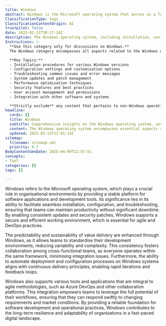 ```yaml
---
title: Windows
abstract: Windows is the Microsoft operating system that serves as a foundational platform in organisational settings, enabling the installation, configuration, and troubleshooting of software applications and development tools. Its importance is underscored by its capacity to maintain productivity through consistent updates and security patches, which are vital for agile and DevOps methodologies. By standardising development environments, Windows reduces variability and complexity, thereby enhancing the predictability and sustainability of value delivery. This consistency promotes collaboration among cross-functional teams, as all members work within the same framework, which minimises integration challenges. Additionally, Windows supports automation in deployment and configuration processes, aligning with continuous delivery principles that facilitate rapid iterations and feedback loops. The operating system also integrates with essential tools and applications used in agile practices, such as Azure DevOps, empowering teams to optimise their workflows and respond effectively to evolving requirements and market dynamics. Ultimately, Windows provides a reliable foundation for software development and operational practices, contributing to the resilience and adaptability of organisations in an increasingly fast-paced digital environment.
ClassificationType: tags
ClassificationContentOrigin: AI
trustpilot: false
date: 2025-02-11T10:17:24Z
description: The Windows operating system, including installation, configuration, troubleshooting, and updates.
Instructions: |-
  **Use this category only for discussions on Windows.**  
  The Windows category encompasses all aspects related to the Windows operating system, focusing on its installation, configuration, troubleshooting, and updates. This category aims to provide insights and guidance on effectively managing and utilising the Windows environment for both personal and professional use.

  **Key Topics:**
  - Installation procedures for various Windows versions
  - Configuration settings and customisation options
  - Troubleshooting common issues and error messages
  - System updates and patch management
  - Performance optimisation techniques
  - Security features and best practices
  - User account management and permissions
  - Integration with other software and systems

  **Strictly exclude** any content that pertains to non-Windows operating systems, unrelated software applications, or general IT concepts that do not specifically address the Windows environment. Misinterpretations of the Windows operating system's functionalities or comparisons with other operating systems should also be avoided.
headline:
  cards: []
  title: Windows
  subtitle: Comprehensive insights on the Windows operating system, covering setup, management, troubleshooting, and system enhancements.
  content: The Windows operating system encompasses essential aspects such as installation, configuration, system management, troubleshooting, and security updates. Posts should delve into user experience enhancements, performance optimisation, and integration with various applications, providing practical insights for both novice and experienced users.
  updated: 2025-02-13T12:01:14Z
sitemap:
  filename: sitemap.xml
  priority: 0.7
BodyContentGenDate: 2025-04-09T12:55:51
concepts:
- Tool
categories: []
tags: []

---
```

Windows refers to the Microsoft operating system, which plays a crucial role in organisational environments by providing a stable platform for software applications and development tools. Its significance lies in its ability to facilitate seamless installation, configuration, and troubleshooting, ensuring that teams can maintain productivity without significant downtime. By enabling consistent updates and security patches, Windows supports a secure and efficient working environment, which is essential for agile and DevOps practices.

The predictability and sustainability of value delivery are enhanced through Windows, as it allows teams to standardise their development environments, reducing variability and complexity. This consistency fosters collaboration among cross-functional teams, as everyone operates within the same framework, minimising integration issues. Furthermore, the ability to automate deployment and configuration processes on Windows systems aligns with continuous delivery principles, enabling rapid iterations and feedback loops.

Windows also supports various tools and applications that are integral to agile methodologies, such as Azure DevOps and other collaboration platforms. This integration empowers teams to leverage the full potential of their workflows, ensuring that they can respond swiftly to changing requirements and market conditions. By providing a reliable foundation for software development and operational practices, Windows contributes to the long-term resilience and adaptability of organisations in a fast-paced digital landscape.
